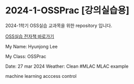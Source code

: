# 2024-1-OSSPrac [강의실습용]
2024-1학기 OSS실습 교과목을 위한 repository 입니다.

[OSS실습 전자책 바로가기](https://wikidocs.net/book/13835)

My Name: Hyunjong Lee

My Class: OSSPrac

Date: 27 mar 2024
Weather: Clean
#MLAC
MLAC example 

machine learning acccess control